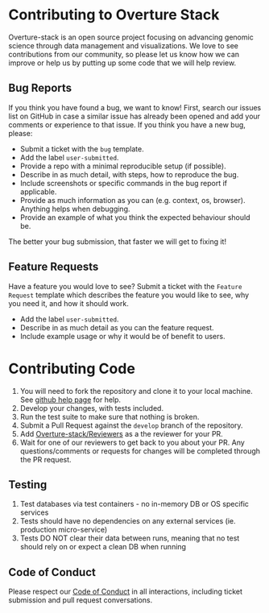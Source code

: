 # Contributing to Overture Stack

Overture-stack is an open source project focusing on advancing genomic science through data management and visualizations. We love to see contributions from our community, so please let us know how we can improve or help us by putting up some code that we will help review.

## Bug Reports
If you think you have found a bug, we want to know! First, search our issues list on GitHub in case a similar issue has already been opened and add your comments or experience to that issue. If you think you have a new bug, please:
-   Submit a ticket with the `bug` template.    
-   Add the label `user-submitted`.    
-   Provide a repo with a minimal reproducible setup (if possible).    
-   Describe in as much detail, with steps, how to reproduce the bug.    
-   Include screenshots or specific commands in the bug report if applicable.  
-   Provide as much information as you can (e.g. context, os, browser). Anything helps when debugging.
-   Provide an example of what you think the expected behaviour should be.
 
The better your bug submission, that faster we will get to fixing it!

## Feature Requests
Have a feature you would love to see? Submit a ticket with the `Feature Request` template which describes the feature you would like to see, why you need it, and how it should work.
-   Add the label `user-submitted`.
-   Describe in as much detail as you can the feature request.
-   Include example usage or why it would be of benefit to users.

# Contributing Code
1.  You will need to fork the repository and clone it to your local machine. See [github help page](https://help.github.com/articles/fork-a-repo) for help.  
1.  Develop your changes, with tests included.    
1.  Run the test suite to make sure that nothing is broken.
1.  Submit a Pull Request against the `develop` branch of the repository.
1.  Add [Overture-stack/Reviewers](https://github.com/orgs/overture-stack/teams/reviewers) as a the reviewer for your PR.    
1.  Wait for one of our reviewers to get back to you about your PR. Any questions/comments or requests for changes will be completed through the PR request.
   
## Testing
1.  Test databases via test containers - no in-memory DB or OS specific services
1.  Tests should have no dependencies on any external services (ie. production micro-service)
1.  Tests DO NOT clear their data between runs, meaning that no test should rely on or expect a clean DB when running
    

## Code of Conduct
Please respect our [Code of Conduct](https://github.com/overture-stack/.github/blob/master/CODE_OF_CONDUCT.md) in all interactions, including ticket submission and pull request conversations.

